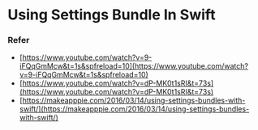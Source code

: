 # Using Settings Bundle In Swift

### Refer

- [https://www.youtube.com/watch?v=9-iFQqGmMcw&t=1s&spfreload=10](https://www.youtube.com/watch?v=9-iFQqGmMcw&t=1s&spfreload=10)
- [https://www.youtube.com/watch?v=dP-MK0t1sRI&t=73s](https://www.youtube.com/watch?v=dP-MK0t1sRI&t=73s)
- [https://makeapppie.com/2016/03/14/using-settings-bundles-with-swift/](https://makeapppie.com/2016/03/14/using-settings-bundles-with-swift/)